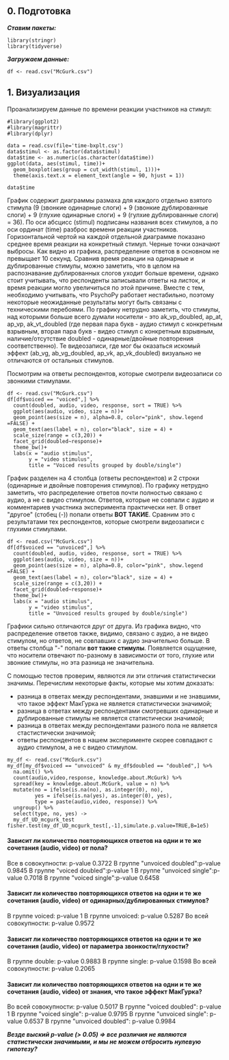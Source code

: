 ## 0. Подготовка

***Ставим пакеты:***
```{r}
library(stringr)
library(tidyverse)
```
***Загружаем данные:***
```{r}
df <- read.csv("McGurk.csv")
```

## 1. Визуализация

Проанализируем данные по времени реакции участников на стимул:

```{r}
#library(ggplot2)
#library(magrittr)
#library(dplyr)

data = read.csv(file='time-bxplt.csv')
data$stimul <- as.factor(data$stimul)
data$time <- as.numeric(as.character(data$time))
ggplot(data, aes(stimul, time))+
  geom_boxplot(aes(group = cut_width(stimul, 1)))+
  theme(axis.text.x = element_text(angle = 90, hjust = 1))

data$time
```
  График содержит диаграммы размаха для каждого отдельно взятого стимула (9 (звонкие одинарные слоги) + 9 (звонкие дублированные слоги) + 9 (глухие одинарные слоги) + 9 (гулхие дублированные слоги) = 36). По оси абсцисс (stimul) подписаны названия всех стимулов, а по оси ординат (time) разброс времени реакции участников. Горизонтальной чертой на каждой отдельной диаграмме показано среднее время реакции на конкретный стимул. Черные точки означают выбросы.
  Как видно из графика, распределение ответов в основном не превыщает 10 секунд. Сравнив время реакции на одинарные и дублированные стимулы, можно заметить, что в целом на распознавание дублированных слогов уходит больше времени, однако стоит учитывать, что респонденты записывали ответы на листок, и время реакции могло увеличиться по этой причине. Вместе с тем, необходимо учитывать, что PsychoPy работает нестабильно, поэтому некоторые неожиданные результаты могут быть связаны с техническими перебоями. По графику нетрудно заметить, что стимулы, над которыми больше всего думали носители - это ak_vp_doubled, ap_at, ap_vp, ak_vt_doubled (где первая пара букв - аудио стимул с конкретным взрывным, вторая пара букв - видео стимул с конкретным взрывным, наличие/отсутствие doubled - одинарные/двойные повторения соответственно). Те видеозаписи, где мог бы оказаться искомый эффект (ab_vg, ab_vg_doubled, ap_vk, ap_vk_doubled) визуально не отличаются от остальных стимулов.

Посмотрим на ответы респондентов, которые смотрели видеозаписи со звонкими стимулами.

```{r}
df <- read.csv("McGurk.csv")
df[df$voiced == "voiced",] %>%
  count(doubled, audio, video, response, sort = TRUE) %>% 
  ggplot(aes(audio, video, size = n))+
  geom_point(aes(size = n), alpha=0.8, color="pink", show.legend =FALSE) +
  geom_text(aes(label = n), color="black", size = 4) +
  scale_size(range = c(3,20)) +
  facet_grid(doubled~response)+
  theme_bw()+
  labs(x = "audio stimulus",
       y = "video stimulus",
       title = "Voiced results grouped by double/single")
```
График разделен на 4 столбца (ответы респондентов) и 2 строки (одинарные и двойные повторения стимулов). По графику нетрудно заметить, что распределение ответов почти полностью связано с аудио, а не с видео стимулом. Ответов, которые не совпали с аудио и комментариев участника эксперимента практически нет. В ответ "другое" (стобец (-)) попали ответы **ВОТ ТАКИЕ**. Сравним это с результатами тех респондентов, которые смотрели видеозаписи с глухими стимулами. 

```{r}
df <- read.csv("McGurk.csv")
df[df$voiced == "unvoiced",] %>%
  count(doubled, audio, video, response, sort = TRUE) %>% 
  ggplot(aes(audio, video, size = n))+
  geom_point(aes(size = n), alpha=0.8, color="pink", show.legend =FALSE) +
  geom_text(aes(label = n), color="black", size = 4) +
  scale_size(range = c(3,20)) +
  facet_grid(doubled~response)+
  theme_bw()+
  labs(x = "audio stimulus",
       y = "video stimulus",
       title = "Unvoiced results grouped by double/single")
```
Графики сильно отличаются друг от друга. Из графика видно, что  распределение ответов также, видимо, связано с аудио, а не видео стимулом, но ответов, не совпавших с аудио значительно больше. В ответы столбца "-" попали **вот такие стимулы**.
Появляется ощущение, что носители отвечают по-разному в зависимости от того, глухие или звонкие стимулы, но эта разница не значительна. 

С помощью тестов проверим, являются ли эти отличия статистически значимы. Перечислим некоторые факты, которые мы хотим доказать:

+ разница в ответах между респондентами, знавшими и не знавшими, что такое эффект МакГурка не является статистически значимой;
+ разница в ответах между респондентами смотревших одинарные и дублированные стимулы не является статистически значимой;
+ разница в ответах между респондентами разного пола не является стастистически значимой;
+ ответы респондентов в нашем эксперименте скорее совпадают с аудио стимулом, а не с видео стимулом.

```{r}
my_df <- read.csv("McGurk.csv")
my_df[my_df$voiced == "unvoiced" & my_df$doubled == "doubled",] %>%
  na.omit() %>% 
  count(audio,video,response, knowledge.about.McGurk) %>% 
  spread(key = knowledge.about.McGurk, value = n) %>% 
  mutate(no = ifelse(is.na(no), as.integer(0), no),
         yes = ifelse(is.na(yes), as.integer(0), yes),
         type = paste(audio,video, response)) %>% 
  ungroup() %>% 
  select(type, no, yes) ->
  my_df_UD_mcgurk_test
fisher.test(my_df_UD_mcgurk_test[,-1],simulate.p.value=TRUE,B=1e5)
```

#### Зависит ли количество повторяющихся ответов на одни и те же сочетания (audio, video) от пола?
Все в совокупности: p-value 0.3722
В группе "unvoiced doubled":p-value 0.9845
В группе "voiced doubled":p-value 1
В группе "unvoiced single":p-value 0.7018
В группе "voiced single":p-value 0.6458

#### Зависит ли количество повторяющихся ответов на одни и те же сочетания (audio, video) от одинарных/дублированных стимулов?
В группе voiced: p-value 1
В группе unvoiced: p-value 0.5287
Во всей совокупности: p-value 0.9572 

#### Зависит ли количество повторяющихся ответов на одни и те же сочетания (audio, video) от параметра звонкости/глухости?
В группе double: p-value 0.9883
В группе single: p-value 0.1598
Во всей совокупности: p-value 0.2065

#### Зависит ли количество повторяющихся ответов на одни и те же сочетания (audio, video) от знания, что такое эффект МакГурка?
Во всей совокупности: p-value 0.5017
В группе "voiced doubled": p-value 1
В группе "voiced single": p-value 0.9795
В группе "unvoiced single": p-value 0.6537
В группе "unvoiced doubled": p-value 0.9984


***Везде выский p-value (> 0.05) => все различия не являются статистически значимыми, и мы не можем отбросить нулевую гипотезу?***
